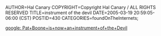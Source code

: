 AUTHOR=Hal Canary
COPYRIGHT=Copyright Hal Canary / ALL RIGHTS RESERVED
TITLE=instrument of the devil
DATE=2005-03-19 20:59:05-06:00 (CST)
POSTID=430
CATEGORIES=foundOnTheInternets;

[google: Pat+Boone+is+now+an+instrument+of+the+Devil](https://www.google.com/search?q=Pat+Boone+is+now+an+instrument+of+the+Devil)
